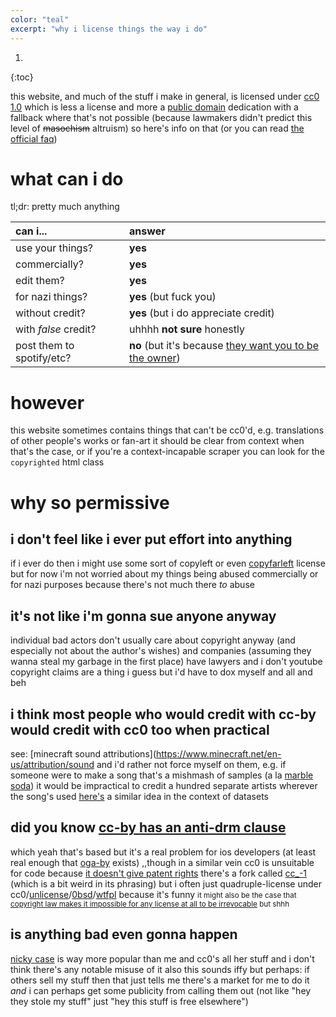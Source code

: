 ```yaml
---
color: "teal"
excerpt: "why i license things the way i do"
---
```


1. 
{:toc}

this website, and much of the stuff i make in general, is licensed under [cc0 1.0](https://creativecommons.org/publicdomain/zero/1.0/)
which is less a license and more a [public domain](https://en.wikipedia.org/wiki/Public_domain) dedication with a fallback where that's not possible (because lawmakers didn't predict this level of ~~masochism~~ altruism)
so here's info on that (or you can read [the official faq](https://wiki.creativecommons.org/wiki/CC0_FAQ))

# what can i do
tl;dr: pretty much anything

| can i... | answer |
| :- | :- |
| use your things? | **yes** |
| commercially? | **yes** |
| edit them? | **yes** |
| for nazi things? | **yes** (but fuck you) |
| without credit? | **yes** (but i do appreciate credit) |
| with *false* credit? | uhhhh **not sure** honestly |
| post them to spotify/etc? | **no** (but it's because [they want you to be the owner](https://freepd.com/#:~:text=Can%20I%20put,local%20copyright%20attorney.)) |

# however

this website sometimes contains things that can't be cc0'd, e.g. translations of other people's works or fan-art
it should be clear from context when that's the case, or if you're a context-incapable scraper you can look for the `copyrighted` html class

# why so permissive

## i don't feel like i ever put effort into anything
if i ever do then i might use some sort of copyleft or even [copyfarleft](https://wiki.p2pfoundation.net/Copyfarleft) license
but for now i'm not worried about my things being abused commercially or for nazi purposes because there's not much there *to* abuse

## it's not like i'm gonna sue anyone anyway
individual bad actors don't usually care about copyright anyway (and especially not about the author's wishes)
and companies (assuming they wanna steal my garbage in the first place) have lawyers and i don't
youtube copyright claims are a thing i guess but i'd have to dox myself and all and beh

## i think most people who would credit with cc-by would credit with cc0 too when practical
see: [minecraft sound attributions](https://www.minecraft.net/en-us/attribution/sound
and i'd rather not force myself on them, e.g. if someone were to make a song that's a mishmash of samples (a la [marble soda](https://www.youtube.com/watch?v=qAeybdD5UoQ)) it would be impractical to credit a hundred separate artists wherever the song's used
[here's](https://dancohen.org/2013/11/26/cc0-by/) a similar idea in the context of datasets

## did you know [cc-by has an anti-drm clause](https://opensource.stackexchange.com/questions/175/can-i-redistribute-cc-by-works-in-drm-protected-app-stores)
which yeah that's based but it's a real problem for ios developers (at least real enough that [oga-by](https://opengameart.org/content/oga-by-30-faq) exists)
,,though in a similar vein cc0 is unsuitable for code because [it doesn't give patent rights](https://opensource.stackexchange.com/questions/133/how-could-using-code-released-under-cc0-infringe-on-the-authors-patents)
there's a fork called [cc_-1](https://carado.moe/cc_-1.html) (which is a bit weird in its phrasing) but i often just quadruple-license under cc0/[unlicense](https://unlicense.org/)/[0bsd](https://opensource.org/license/0bsd/)/[wtfpl](http://www.wtfpl.net/) because it's funny
<small>it might also be the case that [copyright law makes it impossible for any license at all to be irrevocable](https://en.wikisource.org/wiki/Shrinking_the_Commons:_Termination_of_Copyright_Licenses_and_Transfers_for_the_Benefit_of_the_Public) but shhh</small>

## is anything bad even gonna happen
[nicky case](https://ncase.me/) is way more popular than me and cc0's all her stuff and i don't think there's any notable misuse of it
also this sounds iffy but perhaps: if others sell my stuff then that just tells me there's a market for me to do it *and* i can perhaps get some publicity from calling them out (not like "hey they stole my stuff" just "hey this stuff is free elsewhere")
